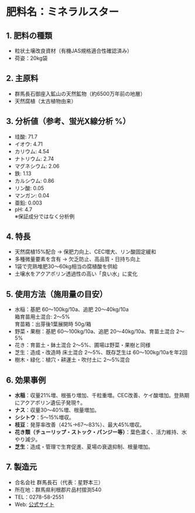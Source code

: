 # 肥料名：ミネラルスター

## 1. 肥料の種類
- 粒状土壌改良資材（有機JAS規格適合性確認済み）
- 荷姿：20kg袋

## 2. 主原料
- 群馬長石御座入鉱山の天然鉱物（約6500万年前の地層）
- 天然腐植（太古植物由来）

## 3. 分析値（参考、蛍光X線分析 %）
- 珪酸: 71.7
- イオウ: 4.71
- カリウム: 4.54
- ナトリウム: 2.74
- マグネシウム: 2.06
- 鉄: 1.13
- カルシウム: 0.86
- リン酸: 0.05
- マンガン: 0.04
- 亜鉛: 0.003
- pH: 4.7  
※保証成分ではなく分析例

## 4. 特長
- 天然腐植15%配合 → 保肥力向上、CEC増大、リン酸固定緩和
- 多種微量要素を含有 → 欠乏防止、高品質・日持ち向上
- 1袋で完熟堆肥30〜60kg相当の腐植酸を供給
- 土壌水をアクアポリン透過性の高い「良い水」に変化

## 5. 使用方法（施用量の目安）
- 水稲：基肥 60〜100kg/10a、追肥 20〜40kg/10a  
  箱育苗用土混合: 2〜5%  
  育苗箱：出芽後1葉展開時 50g/箱
- 野菜・果樹：基肥 60〜100kg/10a、追肥 20〜40kg/10a、育苗土混合 2〜5%
- 花き：育苗土・鉢土混合 2〜5%、圃場は野菜・果樹と同様
- 芝生：造成・改造時 床土混合 2〜5%、既存芝生は 60〜100kg/10aを年2回
- 樹木・緑化：植穴・耕運土・吹付土に 2〜5%混合

## 6. 効果事例
- **水稲**：収量21%増、根張り増加、千粒重増。CEC改善、ケイ酸増加。登熟期にアクアポリン遺伝子発現↑。
- **ナス**：収量30〜40%増、根量増加。
- **シシトウ**：5〜15%増収。
- **枝豆**：発芽率改善（42%→67〜83%）、最大45%増収。
- **花き類（チューリップ・ストック・パンジー等）**：葉色濃く、活力維持、水やり減少。
- **芝生**：造成・管理で生育促進、夏場の衰退抑制、根量増加。

## 7. 製造元
- 合名会社 群馬長石（代表：星野本三）
- 所在地：群馬県利根郡片品村摺渕540
- TEL：0278-58-2551
- Web: [公式サイト](https://gozairi.com/product/mineralstar/)


